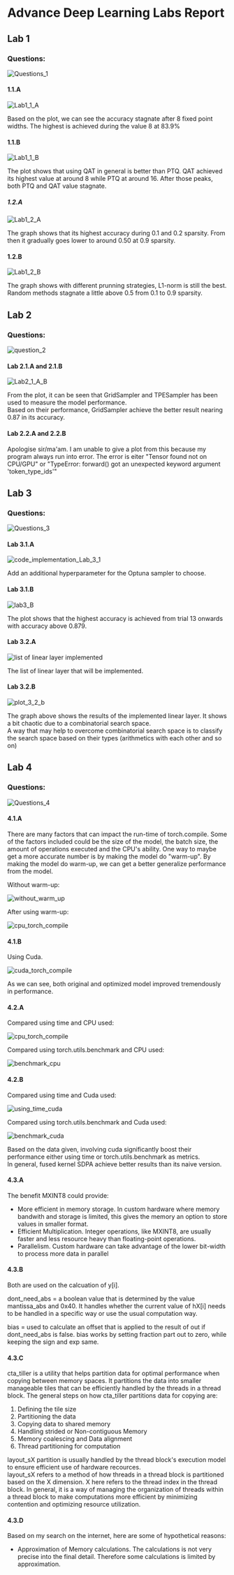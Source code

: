 # Advance Deep Learning Labs Report

## Lab 1
### Questions:

![Questions_1](https://github.com/user-attachments/assets/94784592-a155-4b27-9c9e-40dfbbe4fc1f)

#### 1.1.A

![Lab1_1_A](https://github.com/user-attachments/assets/fe91235b-e30f-45ad-9ce9-b310ee08130f)

Based on the plot, we can see the accuracy stagnate after 8 fixed point widths. The highest is achieved during the value 8 at 83.9%


#### 1.1.B

![Lab1_1_B](https://github.com/user-attachments/assets/45192965-9609-4714-aa7a-0aa5683cccba)

The plot shows that using QAT in general is better than PTQ. QAT achieved its highest value at around 8 while PTQ at around 16. After those peaks, both PTQ and QAT value stagnate.

##### 1.2.A

![Lab1_2_A](https://github.com/user-attachments/assets/fbf038fb-e2f2-4294-b45c-7fe29744941c)

The graph shows that its highest accuracy during 0.1 and 0.2 sparsity. From then it gradually goes lower to around 0.50 at 0.9 sparsity.

#### 1.2.B

![Lab1_2_B](https://github.com/user-attachments/assets/d27d1ad1-66bc-4da4-bb6b-3392ceab44da)

The graph shows with different prunning strategies, L1-norm is still the best. Random methods stagnate a little above 0.5 from 0.1 to 0.9 sparsity.


## Lab 2
### Questions:

![question_2](https://github.com/user-attachments/assets/db1a047c-b629-4461-a116-e87ae86b8b06)

#### Lab 2.1.A and 2.1.B

![Lab2_1_A_B](https://github.com/user-attachments/assets/23842b96-cdbf-48f5-a413-c311996a2241)

From the plot, it can be seen that GridSampler and TPESampler has been used to measure the model performance.\
Based on their performance, GridSampler achieve the better result nearing 0.87 in its accuracy.


#### Lab 2.2.A and 2.2.B

Apologise sir/ma'am. I am unable to give a plot from this because my program always run into error. The error is eiter "Tensor found not on CPU/GPU" or "TypeError: forward() got an unexpected keyword argument 'token_type_ids'"

## Lab 3
### Questions:

![Questions_3](https://github.com/user-attachments/assets/c9e3c4cc-76b3-4210-9a6b-fa13ac148bc7)

#### Lab 3.1.A

![code_implementation_Lab_3_1](https://github.com/user-attachments/assets/42234dea-7543-4691-83df-2bb663a394e9)

Add an additional hyperparameter for the Optuna sampler to choose.

#### Lab 3.1.B


![lab3_B](https://github.com/user-attachments/assets/e2b07ada-2da9-48d3-90cd-3306df1c068e)

The plot shows that the highest accuracy is achieved from trial 13 onwards with accuracy above 0.879.

#### Lab 3.2.A

![list of linear layer implemented](https://github.com/user-attachments/assets/4a53ebef-b5f4-4678-b122-cde4d000a298)

The list of linear layer that will be implemented.

#### Lab 3.2.B

![plot_3_2_b](https://github.com/user-attachments/assets/8d7b9bd2-6251-47e8-bdf7-4b010232202c)

The graph above shows the results of the implemented linear layer. It shows a bit chaotic due to a combinatorial search space.\
A way that may help to overcome combinatorial search space is to classify the search space based on their types (arithmetics with each other and so on) 

## Lab 4
### Questions:
![Questions_4](https://github.com/user-attachments/assets/e1402b90-ebeb-4ef5-8f93-83a4f8daad96)

#### 4.1.A
There are many factors that can impact the run-time of torch.compile. Some of the factors included could be the size of the model, 
the batch size, the amount of operations executed and the CPU's ability. One way to maybe get a more accurate number is by making the model
do "warm-up". By making the model do warm-up, we can get a better generalize performance from the model.

Without warm-up:

![without_warm_up](https://github.com/user-attachments/assets/52053299-fcaa-48c3-b143-3d9846b4660b)


After using warm-up:

![cpu_torch_compile](https://github.com/user-attachments/assets/897f0a4a-0cf3-44d0-a959-03f961f6d974)


#### 4.1.B
Using Cuda.

![cuda_torch_compile](https://github.com/user-attachments/assets/75c1c69a-5419-4a7b-9f75-d11a9fe4aa96)

As we can see, both original and optimized model improved tremendously in performance.

#### 4.2.A
Compared using time and CPU used:

![cpu_torch_compile](https://github.com/user-attachments/assets/d1d048ab-f705-4bfe-91ea-69801113e231)

Compared using torch.utils.benchmark and CPU used:

![benchmark_cpu](https://github.com/user-attachments/assets/f2dc9ac5-a231-433a-bc48-eead065df747)


#### 4.2.B

Compared using time and Cuda used:

![using_time_cuda](https://github.com/user-attachments/assets/25cff6a8-6e48-4b08-a40d-db376ad2fa4f)

Compared using torch.utils.benchmark and Cuda used:

![benchmark_cuda](https://github.com/user-attachments/assets/d45ea59d-9ade-4022-8cd7-e9fcd1ecf5db)

Based on the data given, involving cuda significantly boost their performance either using time or torch.utils.benchmark as metrics.\
In general, fused kernel SDPA achieve better results than its naive version.

#### 4.3.A

The benefit MXINT8 could provide:
* More efficient in memory storage. In custom hardware where memory bandwith and storage is limited, this gives the memory an option
to store values in smaller format.
* Efficient Multiplication. Integer operations, like MXINT8, are usually faster and less resource heavy than floating-point operations.
* Parallelism. Custom hardware can take advantage of the lower bit-width to process more data in parallel


#### 4.3.B

Both are used on the calcuation of y[i].

dont_need_abs = a boolean value that is determined by the value mantissa_abs and 0x40. It handles whether the current value of hX[i]
                needs to be handled in a specific way or use the usual computation way. 
                
bias = used to calculate an offset that is applied to the result of out if dont_need_abs is false. bias works by setting fraction part out to zero, while           keeping the sign and exp same.  

#### 4.3.C
cta_tiller is a utility that helps partition data for optimal performance when copying between memory spaces.
It partitions the data into smaller manageable tiles that can be efficiently handled by the threads in a thread block.
The general steps on how cta_tiller partitions data for copying are:

<ol start="1">
  <li>Defining the tile size</li>
  <li>Partitioning the data</li>
  <li>Copying data to shared memory</li>
  <li>Handling strided or Non-contiguous Memory</li>
  <li>Memory coalescing and Data alignment</li>
  <li>Thread partitioning for computation</li>
</ol>

layout_sX partition is usually handled by the thread block's execution model to ensure efficient use of hardware recources.\
layout_sX refers to a method of how threads in a thread block is partitioned based on the X dimension. X here refers to the thread index in the thread block.
In general, it is a way of managing the organization of threads within a thread block to make computations more efficient by minimizing contention and optimizing resource utilization.

#### 4.3.D

Based on my search on the internet, here are some of hypothetical reasons:

* Approximation of Memory calculations. The calculations is not very precise into the final detail. Therefore some calculations is limited by approximation.





